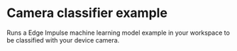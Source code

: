 # Camera classifier example
Runs a Edge Impulse machine learning model example in your workspace to be classified with your device camera.
